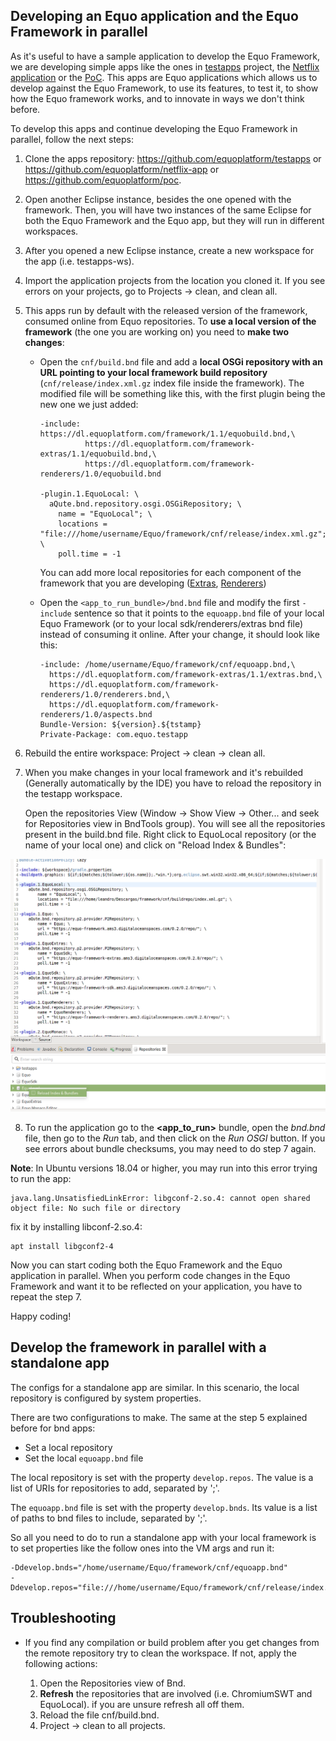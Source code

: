 ## Developing an Equo application and the Equo Framework in parallel

As it's useful to have a sample application to develop the Equo Framework, we are developing simple apps like the ones in [testapps](https://github.com/equoplatform/testapps) project, the [Netflix application](https://github.com/equoplatform/netflix-app) or the [PoC](https://github.com/equoplatform/poc). This apps are Equo applications which allows us to develop against the Equo Framework, to use its features, to test it, to show how the Equo framework works, and to innovate in ways we don't think before.

To develop this apps and continue developing the Equo Framework in parallel, follow the next steps:

1. Clone the apps repository: https://github.com/equoplatform/testapps or https://github.com/equoplatform/netflix-app or https://github.com/equoplatform/poc.

2. Open another Eclipse instance, besides the one opened with the framework. Then, you will have two instances of the same Eclipse for both the Equo Framework and the Equo app, but they will run in different workspaces.

3. After you opened a new Eclipse instance, create a new workspace for the app (i.e. testapps-ws).

4. Import the application projects from the location you cloned it. If you see errors on your projects, go to Projects -> clean, and clean all.

5. This apps run by default with the released version of the framework, consumed online from Equo repositories. To **use a local version of the framework** (the one you are working on) you need to **make two changes**:

    - Open the `cnf/build.bnd` file and add a **local OSGi repository with an URL pointing to your local framework build repository** (`cnf/release/index.xml.gz` index file inside the framework). The modified file will be something like this, with the first plugin being the new one we just added:

      ```
      -include: https://dl.equoplatform.com/framework/1.1/equobuild.bnd,\
                https://dl.equoplatform.com/framework-extras/1.1/equobuild.bnd,\
                https://dl.equoplatform.com/framework-renderers/1.0/equobuild.bnd

      -plugin.1.EquoLocal: \
        aQute.bnd.repository.osgi.OSGiRepository; \
          name = "EquoLocal"; \
          locations = "file:///home/username/Equo/framework/cnf/release/index.xml.gz"; \
          poll.time = -1
      ```

      You can add more local repositories for each component of the framework that you are developing ([Extras](https://github.com/equoplatform/framework-extras), [Renderers](https://github.com/equoplatform/framework-renderers))

    - Open the `<app_to_run_bundle>/bnd.bnd` file and modify the first `-include` sentence so that it points to the `equoapp.bnd` file of your local Equo Framework (or to your local sdk/renderers/extras bnd file) instead of consuming it online. After your change, it should look like this:

      ```
      -include: /home/username/Equo/framework/cnf/equoapp.bnd,\
        https://dl.equoplatform.com/framework-extras/1.1/extras.bnd,\
        https://dl.equoplatform.com/framework-renderers/1.0/renderers.bnd,\
        https://dl.equoplatform.com/framework-renderers/1.0/aspects.bnd
      Bundle-Version: ${version}.${tstamp}
      Private-Package: com.equo.testapp
      ```

6. Rebuild the entire workspace: Project -> clean -> clean all.

7. When you make changes in your local framework and it's rebuilded (Generally automatically by the IDE) you have to reload the repository in the testapp workspace.

   Open the repositories View (Window -> Show View -> Other... and seek for Repositories view in BndTools group). You will see all the repositories present in the build.bnd file. Right click to EquoLocal repository (or the name of your local one) and click on "Reload Index & Bundles":

![Realod Index & Bundles](img/reloadindexbundles.png)

8. To run the application go to the **<app_to_run>** bundle, open the _bnd.bnd_ file, then go to the _Run_ tab, and then click on the _Run OSGI_ button. If you see errors about bundle checksums, you may need to do step 7 again.

**Note**: In Ubuntu versions 18.04 or higher, you may run into this error trying to run the app:
```
java.lang.UnsatisfiedLinkError: libgconf-2.so.4: cannot open shared object file: No such file or directory
```
fix it by installing libconf-2.so.4:
```
apt install libgconf2-4
```

Now you can start coding both the Equo Framework and the Equo application in parallel. When you perform code changes in the Equo Framework and want it to be reflected on your application, you have to repeat the step 7.

Happy coding!

## Develop the framework in parallel with a standalone app

The configs for a standalone app are similar. In this scenario, the local repository is configured by system properties.

There are two configurations to make. The same at the step 5 explained before for bnd apps:

* Set a local repository
* Set the local `equoapp.bnd` file

The local repository is set with the property `develop.repos`. The value is a list of URIs for repositories to add, separated by ';'.

The `equoapp.bnd` file is set with the property `develop.bnds`. Its value is a list of paths to bnd files to include, separated by ';'.

So all you need to do to run a standalone app with your local framework is to set properties like the follow ones into the VM args and run it:

```
-Ddevelop.bnds="/home/username/Equo/framework/cnf/equoapp.bnd"
-Ddevelop.repos="file:///home/username/Equo/framework/cnf/release/index.xml.gz"
```

## Troubleshooting

* If you find any compilation or build problem after you get changes from the remote repository try to clean the workspace. If not, apply the following actions:

  1. Open the Repositories view of Bnd.
  2. **Refresh** the repositories that are involved (i.e. ChromiumSWT and EquoLocal). if you are unsure refresh all off them.
  3. Reload the file cnf/build.bnd.
  4. Project -> clean to all projects.